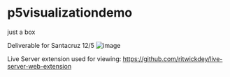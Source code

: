 # p5visualizationdemo
just a box

Deliverable for Santacruz 12/5
![image](https://user-images.githubusercontent.com/61165807/205825489-9285ffa1-8115-477b-ab0b-50ce202d1bec.png)

Live Server extension used for viewing:
https://github.com/ritwickdey/live-server-web-extension

